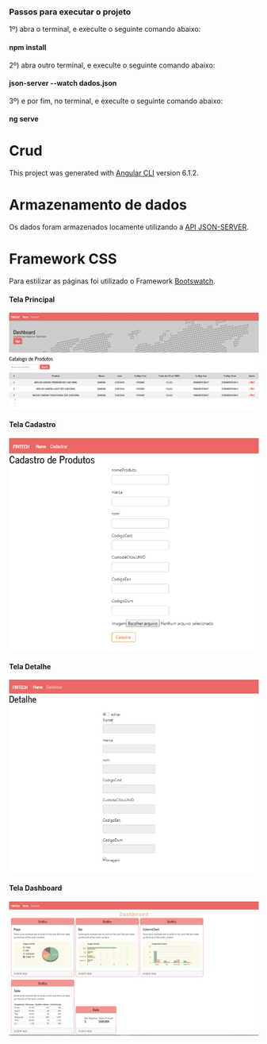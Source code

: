 
### Passos para executar o projeto

1º) abra o terminal, e execulte o seguinte comando abaixo:

#### npm install

2º) abra outro terminal, e execulte o seguinte comando abaixo:

#### json-server --watch dados.json

3º) e por fim, no terminal, e execulte o seguinte comando abaixo:

#### ng serve


# Crud

This project was generated with [Angular CLI](https://github.com/angular/angular-cli) version 6.1.2.

# Armazenamento de dados

Os dados foram armazenados locamente utilizando a [API JSON-SERVER](https://github.com/typicode/json-server).

# Framework CSS

Para estilizar as páginas foi utilizado o Framework [Bootswatch](https://bootswatch.com/).

#### Tela Principal

![image](https://github.com/laisvidoto1994/angular2/blob/master/imagens%20das%20telas/crud/inicial.PNG)


#### Tela Cadastro

![image](https://github.com/laisvidoto1994/angular2/blob/master/imagens%20das%20telas/crud/cadastro.PNG)


#### Tela Detalhe

![image](https://github.com/laisvidoto1994/angular2/blob/master/imagens%20das%20telas/crud/update.PNG)

#### Tela Dashboard

![image](https://github.com/laisvidoto1994/angular2/blob/master/imagens%20das%20telas/crud/Dashboard.PNG)



